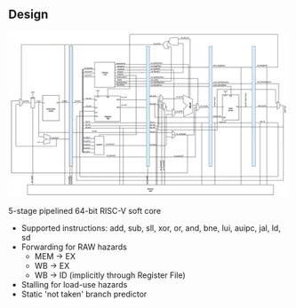 
## Design

![64-bit RISC-V Core design](./assets/RISCV_23_10_23.png)

5-stage pipelined 64-bit RISC-V soft core
- Supported instructions: add, sub, sll, xor, or, and, bne, lui, auipc, jal, ld, sd
- Forwarding for RAW hazards
    - MEM   -> EX
    - WB    -> EX
    - WB    -> ID (implicitly through Register File)
- Stalling for load-use hazards
- Static 'not taken' branch predictor

